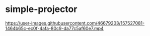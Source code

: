 # simple-projector

https://user-images.githubusercontent.com/46679203/157527081-1464b65c-ec0f-4afa-80c9-da77c5af60e7.mp4

